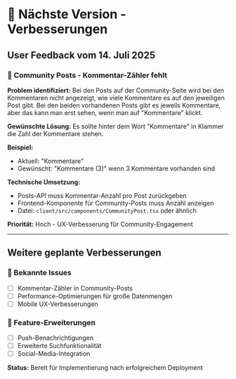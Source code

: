 # 🔄 Nächste Version - Verbesserungen

## User Feedback vom 14. Juli 2025

### 📝 Community Posts - Kommentar-Zähler fehlt

**Problem identifiziert:**
Bei den Posts auf der Community-Seite wird bei den Kommentaren nicht angezeigt, wie viele Kommentare es auf den jeweiligen Post gibt. Bei den beiden vorhandenen Posts gibt es jeweils Kommentare, aber das kann man erst sehen, wenn man auf "Kommentare" klickt.

**Gewünschte Lösung:**
Es sollte hinter dem Wort "Kommentare" in Klammer die Zahl der Kommentare stehen.

**Beispiel:**
- Aktuell: "Kommentare"
- Gewünscht: "Kommentare (3)" wenn 3 Kommentare vorhanden sind

**Technische Umsetzung:**
- Posts-API muss Kommentar-Anzahl pro Post zurückgeben
- Frontend-Komponente für Community-Posts muss Anzahl anzeigen
- Datei: `client/src/components/CommunityPost.tsx` oder ähnlich

**Priorität:** Hoch - UX-Verbesserung für Community-Engagement

---

## Weitere geplante Verbesserungen

### 🔧 Bekannte Issues
- [ ] Kommentar-Zähler in Community-Posts
- [ ] Performance-Optimierungen für große Datenmengen
- [ ] Mobile UX-Verbesserungen

### 🚀 Feature-Erweiterungen
- [ ] Push-Benachrichtigungen
- [ ] Erweiterte Suchfunktionalität
- [ ] Social-Media-Integration

**Status:** Bereit für Implementierung nach erfolgreichem Deployment